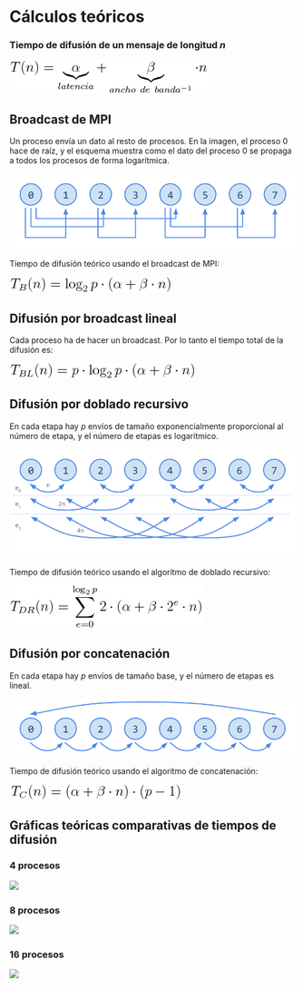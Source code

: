 # Cálculos teóricos

### Tiempo de difusión de un mensaje de longitud _n_

![T(n)=alpha+beta·n](img/t.png)

## Broadcast de MPI

Un proceso envía un dato al resto de procesos. En la imagen, el proceso 0 hace de raíz, y el esquema muestra como el dato del proceso 0 se propaga a todos los procesos de forma logarítmica.

![Difusión por MPI Broadcast](img/broadcast.png)

Tiempo de difusión teórico usando el broadcast de MPI:

![](img/tb.png)
<!---
T_B(n)=\log_2{p}\cdot(\alpha+\beta\cdot n)
-->

## Difusión por broadcast lineal

Cada proceso ha de hacer un broadcast. Por lo tanto el tiempo total de la difusión es:

![](img/tbl.png)
<!---
T_{BL}(n)=p\cdot \log_2{p}\cdot(\alpha+\beta\cdot n)
-->

## Difusión por doblado recursivo

En cada etapa hay _p_ envíos de tamaño exponencialmente proporcional al número de etapa, y el número de etapas es logarítmico.

![Difusión por doblado recursivo](img/recursivo.png)

Tiempo de difusión teórico usando el algoritmo de doblado recursivo:

![](img/tdr.png)
<!---
T_{DR}(n)=\sum_{e=0}^{\log_2{p}}2\cdot(\alpha+\beta\cdot 2^e\cdot n)

        log {p}             
          _2                   e
T  (n) = \    2 (alpha + beta 2 n)
 DR      /__
        e = 0
-->

## Difusión por concatenación

En cada etapa hay _p_ envíos de tamaño base, y el número de etapas es lineal.

![Difusión por concatenación](img/concatenacion.png)

Tiempo de difusión teórico usando el algoritmo de concatenación:

![](img/tc.png)

<!---
T_C(n)=(\alpha+\beta\cdot n)\cdot(p-1)
-->

## Gráficas teóricas comparativas de tiempos de difusión

### 4 procesos

![](img/teorico_4.png)

### 8 procesos

![](img/teorico_8.png)

### 16 procesos

![](img/teorico_16.png)